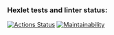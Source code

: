 ### Hexlet tests and linter status:
[![Actions Status](https://github.com/DmitriyKats/frontend-project-lvl1/workflows/hexlet-check/badge.svg)](https://github.com/DmitriyKats/frontend-project-lvl1/actions)
[![Maintainability](https://api.codeclimate.com/v1/badges/610fbde277634f5cbba6/maintainability)](https://codeclimate.com/github/DmitriyKats/frontend-project-lvl1/maintainability)
